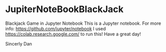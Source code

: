 # JupiterNoteBookBlackJack
Blackjack Game in Jupyter Notebook
This is a Jupyter notebook. For more info: https://github.com/jupyter/notebook
I used https://colab.research.google.com/ to run this!
Have a great day!

Sincerly Dan
